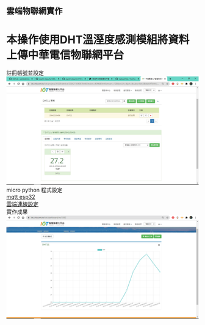 ## 雲端物聯網實作
# 本操作使用DHT溫溼度感測模組將資料上傳中華電信物聯網平台  
註冊帳號並設定  
![image](https://github.com/YooYooo/image/blob/main/%E9%9B%B2%E7%AB%AF%E9%A0%81%E9%9D%A2%E8%A8%AD%E5%AE%9A.jpg?raw=true)
micro python 程式設定  
[mqtt esp32](https://github.com/YooYooo/image/blob/main/Lab-MQTT-DHT.py)  
[雲端連線設定](https://github.com/YooYooo/image/blob/main/CHT-iotmqtt.py)  
實作成果  
![實作成果](https://github.com/YooYooo/image/blob/main/0125%E6%8A%98%E7%B7%9A%E5%9C%96.png?raw=true)
